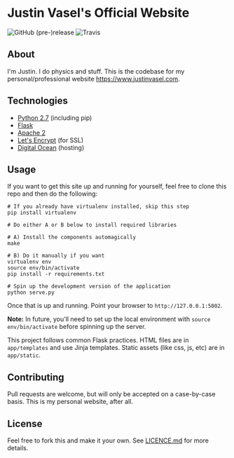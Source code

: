 # Justin Vasel's Official Website

![GitHub (pre-)release](https://img.shields.io/github/release/justinvasel/justinvasel.com/all.svg)
![Travis](https://img.shields.io/travis/justinvasel/justinvasel.com.svg)


## About

I'm Justin. I do physics and stuff. This is the codebase for my personal/professional website https://www.justinvasel.com.


## Technologies

* [Python 2.7](https://www.python.org/) (including pip)
* [Flask](http://flask.pocoo.org/)
* [Apache 2](https://httpd.apache.org/)
* [Let's Encrypt](https://letsencrypt.org/) (for SSL)
* [Digital Ocean](https://www.digitalocean.com/) (hosting)


## Usage

If you want to get this site up and running for yourself, feel free to clone
this repo and then do the following:

```shell
# If you already have virtualenv installed, skip this step
pip install virtualenv

# Do either A or B below to install required libraries

# A) Install the components automagically
make

# B) Do it manually if you want
virtualenv env
source env/bin/activate
pip install -r requirements.txt

# Spin up the development version of the application
python serve.py
```

Once that is up and running. Point your browser to `http://127.0.0.1:5002`.

**Note:** In future, you'll need to set up the local environment with
`source env/bin/activate` before spinning up the server.

This project follows common Flask practices. HTML files are in `app/templates`
and use Jinja templates. Static assets (like css, js, etc) are in `app/static`.


## Contributing

Pull requests are welcome, but will only be accepted on a case-by-case basis.
This is my personal website, after all.


## License

Feel free to fork this and make it your own. See [LICENCE.md](LICENSE.md) for
more details.
